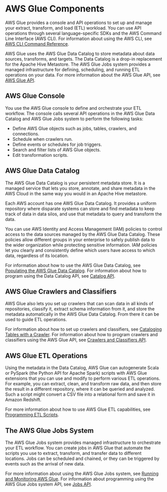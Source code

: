 # AWS Glue Components<a name="components-overview"></a>

AWS Glue provides a console and API operations to set up and manage your extract, transform, and load \(ETL\) workload\. You can use API operations through several language\-specific SDKs and the AWS Command Line Interface \(AWS CLI\)\. For information about using the AWS CLI, see [AWS CLI Command Reference](http://docs.aws.amazon.com/cli/latest/reference/)\.

AWS Glue uses the AWS Glue Data Catalog to store metadata about data sources, transforms, and targets\. The Data Catalog is a drop\-in replacement for the Apache Hive Metastore\. The AWS Glue Jobs system provides a managed infrastructure for defining, scheduling, and running ETL operations on your data\. For more information about the AWS Glue API, see [AWS Glue API](aws-glue-api.md)\.

## AWS Glue Console<a name="console-intro"></a>

You use the AWS Glue console to define and orchestrate your ETL workflow\. The console calls several API operations in the AWS Glue Data Catalog and AWS Glue Jobs system to perform the following tasks:
+ Define AWS Glue objects such as jobs, tables, crawlers, and connections\.
+ Schedule when crawlers run\.
+ Define events or schedules for job triggers\.
+ Search and filter lists of AWS Glue objects\.
+ Edit transformation scripts\.

## AWS Glue Data Catalog<a name="data-catalog-intro"></a>

The AWS Glue Data Catalog is your persistent metadata store\. It is a managed service that lets you store, annotate, and share metadata in the AWS Cloud in the same way you would in an Apache Hive metastore\.

Each AWS account has one AWS Glue Data Catalog\. It provides a uniform repository where disparate systems can store and find metadata to keep track of data in data silos, and use that metadata to query and transform the data\.

You can use AWS Identity and Access Management \(IAM\) policies to control access to the data sources managed by the AWS Glue Data Catalog\. These policies allow different groups in your enterprise to safely publish data to the wider organization while protecting sensitive information\. IAM policies let you clearly and consistently define which users have access to which data, regardless of its location\.

For information about how to use the AWS Glue Data Catalog, see [Populating the AWS Glue Data Catalog](populate-data-catalog.md)\. For information about how to program using the Data Catalog API, see [Catalog API](aws-glue-api-catalog.md)\.

## AWS Glue Crawlers and Classifiers<a name="crawling-intro"></a>

AWS Glue also lets you set up crawlers that can scan data in all kinds of repositories, classify it, extract schema information from it, and store the metadata automatically in the AWS Glue Data Catalog\. From there it can be used to guide ETL operations\.

For information about how to set up crawlers and classifiers, see [Cataloging Tables with a Crawler](add-crawler.md)\. For information about how to program crawlers and classifiers using the AWS Glue API, see [Crawlers and Classifiers API](aws-glue-api-crawler.md)\.

## AWS Glue ETL Operations<a name="etl-script-intro"></a>

Using the metadata in the Data Catalog, AWS Glue can autogenerate Scala or PySpark \(the Python API for Apache Spark\) scripts with AWS Glue extensions that you can use and modify to perform various ETL operations\. For example, you can extract, clean, and transform raw data, and then store the result in a different repository, where it can be queried and analyzed\. Such a script might convert a CSV file into a relational form and save it in Amazon Redshift\.

For more information about how to use AWS Glue ETL capabilities, see [Programming ETL Scripts](aws-glue-programming.md)\.

## The AWS Glue Jobs System<a name="job-orchestration-intro"></a>

The AWS Glue Jobs system provides managed infrastructure to orchestrate your ETL workflow\. You can create jobs in AWS Glue that automate the scripts you use to extract, transform, and transfer data to different locations\. Jobs can be scheduled and chained, or they can be triggered by events such as the arrival of new data\.

For more information about using the AWS Glue Jobs system, see [Running and Monitoring AWS Glue](monitor-glue.md)\. For information about programming using the AWS Glue Jobs system API, see [Jobs API](aws-glue-api-jobs.md)\.